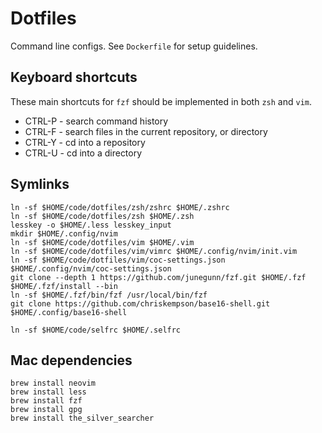 # Dotfiles

Command line configs. See `Dockerfile` for setup guidelines.


## Keyboard shortcuts

These main shortcuts for `fzf` should be implemented in both `zsh` and `vim`.

* CTRL-P - search command history
* CTRL-F - search files in the current repository, or directory
* CTRL-Y - cd into a repository
* CTRL-U - cd into a directory

## Symlinks

```
ln -sf $HOME/code/dotfiles/zsh/zshrc $HOME/.zshrc
ln -sf $HOME/code/dotfiles/zsh $HOME/.zsh
lesskey -o $HOME/.less lesskey_input
mkdir $HOME/.config/nvim
ln -sf $HOME/code/dotfiles/vim $HOME/.vim
ln -sf $HOME/code/dotfiles/vim/vimrc $HOME/.config/nvim/init.vim
ln -sf $HOME/code/dotfiles/vim/coc-settings.json $HOME/.config/nvim/coc-settings.json
git clone --depth 1 https://github.com/junegunn/fzf.git $HOME/.fzf
$HOME/.fzf/install --bin
ln -sf $HOME/.fzf/bin/fzf /usr/local/bin/fzf
git clone https://github.com/chriskempson/base16-shell.git $HOME/.config/base16-shell

ln -sf $HOME/code/selfrc $HOME/.selfrc
```

## Mac dependencies

```
brew install neovim
brew install less
brew install fzf
brew install gpg
brew install the_silver_searcher
```
